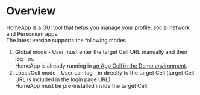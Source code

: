 # Overview  
HomeApp is a GUI tool that helps you manage your profile, social network and Personium apps.  
The latest version supports the following modes.  

1. Global mode - User must enter the target Cell URL manually and then log　in.  
HomeApp is already running in [an App Cell in the Demo environment](https://demo.personium.io/HomeApplication/__/box-resources/login.html?mode=global&lng=en).  
1. Local/Cell mode - User can log　in directly to the target Cell (target Cell URL is included in the login page URL).  
HomeApp must be pre-installed inside the target Cell.  
